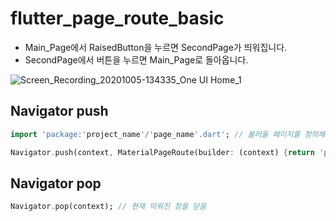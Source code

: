 # flutter_page_route_basic

- Main_Page에서 RaisedButton을 누르면 SecondPage가 띄워집니다.
- SecondPage에서 버튼을 누르면 Main_Page로 돌아옵니다.

![Screen_Recording_20201005-134335_One UI Home_1](https://user-images.githubusercontent.com/46275549/95041153-dc30f800-0710-11eb-8d2b-4be7b34890ad.gif)


## Navigator push

~~~dart
import 'package:'project_name'/'page_name'.dart'; // 불러올 페이지를 정의해야 함
~~~

~~~dart
Navigator.push(context, MaterialPageRoute(builder: (context) {return 'page_name'()}); // 'page_name' 페이지를 띄움
~~~

## Navigator pop

~~~dart
Navigator.pop(context); // 현재 띄워진 창을 닫음
~~~
